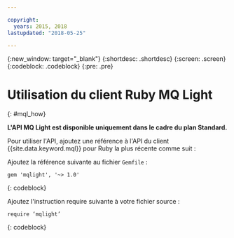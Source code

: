 ```yaml
---

copyright:
  years: 2015, 2018
lastupdated: "2018-05-25"

---
```


{:new_window: target="_blank"}
{:shortdesc: .shortdesc}
{:screen: .screen}
{:codeblock: .codeblock}
{:pre: .pre}

# Utilisation du client Ruby MQ Light
{: #mql_how}

**L'API MQ Light est disponible uniquement dans le cadre du plan Standard.**
<br/>

Pour utiliser l'API, ajoutez une référence à l'API du client {{site.data.keyword.mql}} pour Ruby la plus récente comme suit :

Ajoutez la référence suivante au fichier <code>Gemfile</code> :

```
gem 'mqlight', '~> 1.0'
```
{: codeblock}

Ajoutez l'instruction require suivante à votre fichier source :

```
require ‘mqlight’
```
{: codeblock}

<!-- Comment from Andrew
Instructions for getting started, with links for more info
Simple send source and receive source in-line

-->


